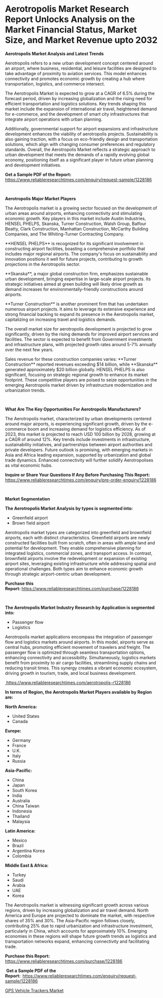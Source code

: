 <p><h1>Aerotropolis Market Research Report Unlocks Analysis on the Market Financial Status, Market Size, and Market Revenue upto 2032</h1></p><p><strong>Aerotropolis Market Analysis and Latest Trends</strong></p>
<p><p>Aerotropolis refers to a new urban development concept centered around an airport, where business, residential, and leisure facilities are designed to take advantage of proximity to aviation services. This model enhances connectivity and promotes economic growth by creating a hub where transportation, logistics, and commerce intersect.</p><p>The Aerotropolis Market is expected to grow at a CAGR of 6.5% during the forecast period, driven by increasing globalization and the rising need for efficient transportation and logistics solutions. Key trends shaping this market include the expansion of international air travel, heightened demand for e-commerce, and the development of smart city infrastructures that integrate airport operations with urban planning.</p><p>Additionally, governmental support for airport expansions and infrastructure development enhances the viability of aerotropolis projects. Sustainability is also gaining traction, with a focus on eco-friendly design and transportation solutions, which align with changing consumer preferences and regulatory standards. Overall, the Aerotropolis Market reflects a strategic approach to urban development that meets the demands of a rapidly evolving global economy, positioning itself as a significant player in future urban planning and development initiatives.</p></p>
<p><strong>Get a Sample PDF of the Report:&nbsp;</strong> <a href="https://www.reliableresearchtimes.com/enquiry/request-sample/1228186?utm_campaign=3004&utm_medium=2&utm_source=Github&utm_content=ia&utm_term=30032025&utm_id=aerotropolis">https://www.reliableresearchtimes.com/enquiry/request-sample/1228186</a></p>
<p>&nbsp;</p>
<p><strong>Aerotropolis Major Market Players</strong></p>
<p><p>The Aerotropolis market is a growing sector focused on the development of urban areas around airports, enhancing connectivity and stimulating economic growth. Key players in this market include Austin Industries, HENSEL PHELPS, Skanska, Turner Construction, Walsh Group, Balfour Beatty, Clark Construction, Manhattan Construction, McCarthy Building Companies, and The Whiting-Turner Contracting Company.</p><p>**HENSEL PHELPS** is recognized for its significant involvement in constructing airport facilities, boasting a comprehensive portfolio that includes major regional airports. The company's focus on sustainability and innovation positions it well for future projects, contributing to growth projections in the Aerotropolis sector.</p><p>**Skanska**, a major global construction firm, emphasizes sustainable urban development, bringing expertise in large-scale airport projects. Its strategic initiatives aimed at green building will likely drive growth as demand increases for environmentally-friendly constructions around airports.</p><p>**Turner Construction** is another prominent firm that has undertaken numerous airport projects. It aims to leverage its extensive experience and strong financial backing to expand its presence in the Aerotropolis market, capitalizing on increasing travel and logistics demands.</p><p>The overall market size for aerotropolis development is projected to grow significantly, driven by the rising demands for improved airport services and facilities. The sector is expected to benefit from Government investments and infrastructure plans, with projected growth rates around 5-7% annually over the next few years.</p><p>Sales revenue for these construction companies varies: **Turner Construction** reported revenues exceeding $14 billion, while **Skanska** generated approximately $20 billion globally. HENSEL PHELPS is also significant, focusing on strategic regional growth to enhance its market footprint. These competitive players are poised to seize opportunities in the emerging Aerotropolis market driven by infrastructure modernization and urbanization trends.</p></p>
<p>&nbsp;</p>
<p><strong>What Are The Key Opportunities For Aerotropolis Manufacturers?</strong></p>
<p><p>The Aerotropolis market, characterized by urban developments centered around major airports, is experiencing significant growth, driven by the e-commerce boom and increasing demand for logistics efficiency. As of 2023, this market is projected to reach USD 100 billion by 2028, growing at a CAGR of around 12%. Key trends include investments in infrastructure, sustainability initiatives, and partnerships between airport authorities and private developers. Future outlook is promising, with emerging markets in Asia and Africa leading expansion, supported by urbanization and global trade dynamics. Enhanced connectivity will further solidify Aerotropolises as vital economic hubs.</p></p>
<p><strong>Inquire or Share Your Questions If Any Before Purchasing This Report:</strong> <a href="https://www.reliableresearchtimes.com/enquiry/pre-order-enquiry/1228186?utm_campaign=3004&utm_medium=2&utm_source=Github&utm_content=ia&utm_term=30032025&utm_id=aerotropolis">https://www.reliableresearchtimes.com/enquiry/pre-order-enquiry/1228186</a></p>
<p>&nbsp;</p>
<p><strong>Market Segmentation</strong></p>
<p><strong>The Aerotropolis Market Analysis by types is segmented into:</strong></p>
<p><ul><li>Greenfield airport</li><li>Brown field airport</li></ul></p>
<p><p>Aerotropolis market types are categorized into greenfield and brownfield airports, each with distinct characteristics. Greenfield airports are newly constructed facilities built from scratch, often in areas with ample land and potential for development. They enable comprehensive planning for integrated logistics, commercial zones, and transport access. In contrast, brownfield airports involve the redevelopment or expansion of existing airport sites, leveraging existing infrastructure while addressing spatial and operational challenges. Both types aim to enhance economic growth through strategic airport-centric urban development.</p></p>
<p><strong>Purchase this Report:&nbsp;</strong><a href="https://www.reliableresearchtimes.com/purchase/1228186?utm_campaign=3004&utm_medium=2&utm_source=Github&utm_content=ia&utm_term=30032025&utm_id=aerotropolis">https://www.reliableresearchtimes.com/purchase/1228186</a></p>
<p>&nbsp;</p>
<p><strong>The Aerotropolis Market Industry Research by Application is segmented into:</strong></p>
<p><ul><li>Passenger flow</li><li>Logistics</li></ul></p>
<p><p>Aerotropolis market applications encompass the integration of passenger flow and logistics markets around airports. In this model, airports serve as central hubs, promoting efficient movement of travelers and freight. The passenger flow is optimized through seamless transportation options, enhancing connectivity and accessibility. Simultaneously, logistics markets benefit from proximity to air cargo facilities, streamlining supply chains and reducing transit times. This synergy creates a vibrant economic ecosystem, driving growth in tourism, trade, and local business development.</p></p>
<p><a href="https://www.reliableresearchtimes.com/aerotropolis-r1228186?utm_campaign=3004&utm_medium=2&utm_source=Github&utm_content=ia&utm_term=30032025&utm_id=aerotropolis">&nbsp;https://www.reliableresearchtimes.com/aerotropolis-r1228186</a></p>
<p><strong>In terms of Region, the Aerotropolis Market Players available by Region are:</strong></p>
<p>
    <p> <strong> North America: </strong>
        <ul>
            <li>United States</li>
            <li>Canada</li>
        </ul>
        </p> 
    <p> <strong> Europe: </strong>
        <ul>
            <li>Germany</li>
            <li>France</li>
            <li>U.K.</li>
            <li>Italy</li>
            <li>Russia</li>
        </ul>
        </p> 
    <p> <strong> Asia-Pacific: </strong>
        <ul>
            <li>China</li>
            <li>Japan</li>
            <li>South Korea</li>
            <li>India</li>
            <li>Australia</li>
            <li>China Taiwan</li>
            <li>Indonesia</li>
            <li>Thailand</li>
            <li>Malaysia</li>
        </ul>
        </p> 
    <p> <strong> Latin America: </strong>
        <ul>
            <li>Mexico</li>
            <li>Brazil</li>
            <li>Argentina Korea</li>
            <li>Colombia</li>
        </ul>
        </p> 
    <p> <strong> Middle East & Africa: </strong>
        <ul>
            <li>Turkey</li>
            <li>Saudi</li>
            <li>Arabia</li>
            <li>UAE</li>
            <li>Korea</li>
        </ul>
    </p>
    </p>
<p><p>The Aerotropolis market is witnessing significant growth across various regions, driven by increasing globalization and air travel demand. North America and Europe are projected to dominate the market, with respective shares of 35% and 30%. The Asia-Pacific region follows closely, contributing 25% due to rapid urbanization and infrastructure investment, particularly in China, which accounts for approximately 10%. Emerging economies in these regions will shape future growth trends as logistics and transportation networks expand, enhancing connectivity and facilitating trade.</p></p>
<p><strong>Purchase this Report: </strong><a href="https://www.reliableresearchtimes.com/purchase/1228186?utm_campaign=3004&utm_medium=2&utm_source=Github&utm_content=ia&utm_term=30032025&utm_id=aerotropolis">https://www.reliableresearchtimes.com/purchase/1228186</a></p>
<p>&nbsp;<strong>Get a Sample PDF of the Report:&nbsp;&nbsp;</strong><a href="https://www.reliableresearchtimes.com/enquiry/request-sample/1228186?utm_campaign=3004&utm_medium=2&utm_source=Github&utm_content=ia&utm_term=30032025&utm_id=aerotropolis">https://www.reliableresearchtimes.com/enquiry/request-sample/1228186</a></p>
<p><strong></strong></p>
<p><p><a href="https://github.com/nibbsmantji/Market-Research-Report-List-1/blob/main/gps-vehicle-trackers-market.md?utm_campaign=3004&utm_medium=2&utm_source=Github&utm_content=ia&utm_term=30032025&utm_id=aerotropolis">GPS Vehicle Trackers Market</a></p></p>